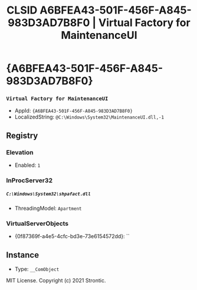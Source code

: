 ﻿---
title: "CLSID A6BFEA43-501F-456F-A845-983D3AD7B8F0 | Virtual Factory for MaintenanceUI"
excerpt: What is COM-Object CLSID A6BFEA43-501F-456F-A845-983D3AD7B8F0?
---

# {A6BFEA43-501F-456F-A845-983D3AD7B8F0}

### `Virtual Factory for MaintenanceUI`
* AppId: `{A6BFEA43-501F-456F-A845-983D3AD7B8F0}`
* LocalizedString: `@C:\Windows\System32\MaintenanceUI.dll,-1`

## Registry


### Elevation

* Enabled: `1`

### InProcServer32

##### `C:\Windows\System32\shpafact.dll`
* ThreadingModel: `Apartment`

### VirtualServerObjects

* {0f87369f-a4e5-4cfc-bd3e-73e6154572dd}: ``

## Instance

* Type: `__ComObject`

MIT License. Copyright (c) 2021 Strontic.


